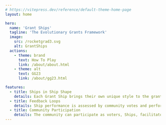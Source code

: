 ```yaml
---
# https://vitepress.dev/reference/default-theme-home-page
layout: home

hero:
  name: 'Grant Ships'
  tagline: 'The Evolutionary Grants Framework'
  image:
    src: /rocketgrad3.svg
    alt: GrantShips
  actions:
    - theme: brand
      text: How To Play
      link: /about/about.html
    - theme: alt
      text: GG23
      link: /about/gg23.html

features:
  - title: Ships in Ship Shape
    details: Each Grant Ship brings their own unique style to the grant giving process.
  - title: Feedback Loops
    details: Ship performance is assessed by community votes and performance is rewarded in future rounds.
  - title: Community Participation
    details: The community can participate as voters, Ships, facilitators, and project owners.
---
```

